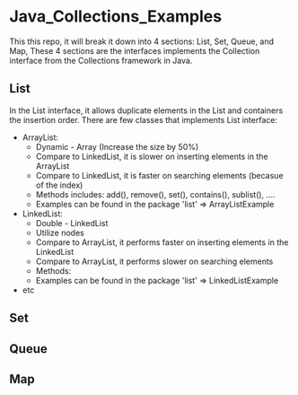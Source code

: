 # Java_Collections_Examples
This this repo, it will break it down into 4 sections: List, Set, Queue, and Map, These 4 sections are the interfaces implements the Collection interface from the Collections framework in Java.

## List
In the List interface, it allows duplicate elements in the List and containers the insertion order. There are few classes that implements List interface:
- ArrayList:
  - Dynamic - Array (Increase the size by 50%) 
  - Compare to LinkedList, it is slower on inserting elements in the ArrayList
  - Compare to LinkedList, it is faster on searching elements (becasue of the index)
  - Methods includes: add(), remove(), set(), contains(), sublist(), ....
  - Examples can be found in the package 'list' => ArrayListExample
- LinkedList:
  - Double - LinkedList 
  - Utilize nodes 
  - Compare to ArrayList, it performs faster on inserting elements in the LinkedList
  - Compare to ArrayList, it performs slower on searching elements
  - Methods:
  - Examples can be found in the package 'list' => LinkedListExample
- etc




## Set



## Queue



## Map
